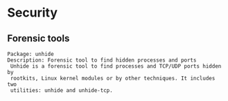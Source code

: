 
# Security #

## Forensic tools ##

~~~~~
Package: unhide
Description: Forensic tool to find hidden processes and ports
 Unhide is a forensic tool to find processes and TCP/UDP ports hidden by
 rootkits, Linux kernel modules or by other techniques. It includes two
 utilities: unhide and unhide-tcp.
~~~~~

